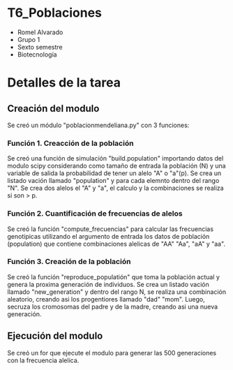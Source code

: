 # T6_Poblaciones
- Romel Alvarado
- Grupo 1
- Sexto semestre
- Biotecnología
# Detalles de la tarea
## Creación del modulo
Se creó un módulo "poblacionmendeliana.py" con 3 funciones:
### Función 1. Creacción de la población
Se creó una función de simulación "build.population" importando datos del modulo scipy considerando como tamaño de entrada la población (N) y una variable de salida la probabilidad de tener un alelo "A" o "a"(p). Se crea un listado vación llamado "population" y para cada elemnto dentro del rango "N". Se crea dos alelos el "A" y "a", el calculo y la combinaciones se realiza si son > p.

### Función 2. Cuantificación de frecuencias de alelos
Se creó la función "compute_frecuencias" para calcular las frecuencias genotipicas utilizando el argumento de entrada los datos de población (population) que contiene combinaciones alelicas de "AA" "Aa", "aA" y "aa".

### Función 3. Creación de la población
Se creó la función "reproduce_populatión" que toma la población actual y genera la proxima generación de individuos. Se crea un listado vación llamado "new_generation" y dentro del rango N, se realiza una combinación aleatorio, creando asi los progentiores llamado "dad" "mom". Luego, secruza los cromosomas del padre y de la madre, creando asi una nueva generación.

## Ejecución del modulo
Se creó un for que ejecute el modulo para generar las 500 generaciones con la frecuencia alelica.
